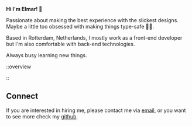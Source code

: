 **Hi I'm Elmar! 👋**

Passionate about making the best experience with the slickest designs. Maybe a little too obsessed with making things type-safe 🧙‍♂️.

Based in Rotterdam, Netherlands, I mostly work as a front-end developer but I'm also comfortable with back-end technologies.

Always busy learning new things.

::overview

::

## Connect

If you are interested in hiring me, please contact me via [email](mailto:elmarvriet@gmail.com), or you want to see more check my [github](https://github.com/elmarvr).
